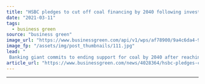 ```yaml
---
title: "HSBC pledges to cut off coal financing by 2040 following investor pressure"
date: "2021-03-11"
tags: 
  - business green
source: "business green"
image_url: "https://www.businessgreen.com/api/v1/wps/af78900/9a4c6da4-9ad3-4b73-9377-68bc6d7e6364/9/hsbc-canary-wharf-10-185x114.jpg"
image_fp: "/assets/img/post_thumbnails/111.jpg"
lead: "
 Banking giant commits to ending support for coal by 2040 after reaching compromise with shareholders ..."
article_url: "https://www.businessgreen.com/news/4028364/hsbc-pledges-cut-coal-financing-2040-following-investor-pressure"
---
```


---
